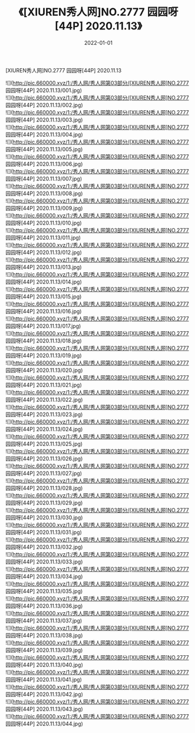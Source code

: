 ﻿---
layout: post
title:  《[XIUREN秀人网]NO.2777 园园呀[44P] 2020.11.13》
date:   2022-01-01
img: http://pic.660000.xyz/1:/秀人网/秀人网第03部分/[XIUREN秀人网]NO.2777 园园呀[44P] 2020.11.13/000.jpg
categories: [美女, 清纯, 唯美]
---

[XIUREN秀人网]NO.2777 园园呀[44P] 2020.11.13

 ![](http://pic.660000.xyz/1:/秀人网/秀人网第03部分/[XIUREN秀人网]NO.2777 园园呀[44P] 2020.11.13/001.jpg) <br>![](http://pic.660000.xyz/1:/秀人网/秀人网第03部分/[XIUREN秀人网]NO.2777 园园呀[44P] 2020.11.13/002.jpg) <br>![](http://pic.660000.xyz/1:/秀人网/秀人网第03部分/[XIUREN秀人网]NO.2777 园园呀[44P] 2020.11.13/003.jpg) <br>![](http://pic.660000.xyz/1:/秀人网/秀人网第03部分/[XIUREN秀人网]NO.2777 园园呀[44P] 2020.11.13/004.jpg) <br>![](http://pic.660000.xyz/1:/秀人网/秀人网第03部分/[XIUREN秀人网]NO.2777 园园呀[44P] 2020.11.13/005.jpg) <br>![](http://pic.660000.xyz/1:/秀人网/秀人网第03部分/[XIUREN秀人网]NO.2777 园园呀[44P] 2020.11.13/006.jpg) <br>![](http://pic.660000.xyz/1:/秀人网/秀人网第03部分/[XIUREN秀人网]NO.2777 园园呀[44P] 2020.11.13/007.jpg) <br>![](http://pic.660000.xyz/1:/秀人网/秀人网第03部分/[XIUREN秀人网]NO.2777 园园呀[44P] 2020.11.13/008.jpg) <br>![](http://pic.660000.xyz/1:/秀人网/秀人网第03部分/[XIUREN秀人网]NO.2777 园园呀[44P] 2020.11.13/009.jpg) <br>![](http://pic.660000.xyz/1:/秀人网/秀人网第03部分/[XIUREN秀人网]NO.2777 园园呀[44P] 2020.11.13/010.jpg) <br>![](http://pic.660000.xyz/1:/秀人网/秀人网第03部分/[XIUREN秀人网]NO.2777 园园呀[44P] 2020.11.13/011.jpg) <br>![](http://pic.660000.xyz/1:/秀人网/秀人网第03部分/[XIUREN秀人网]NO.2777 园园呀[44P] 2020.11.13/012.jpg) <br>![](http://pic.660000.xyz/1:/秀人网/秀人网第03部分/[XIUREN秀人网]NO.2777 园园呀[44P] 2020.11.13/013.jpg) <br>![](http://pic.660000.xyz/1:/秀人网/秀人网第03部分/[XIUREN秀人网]NO.2777 园园呀[44P] 2020.11.13/014.jpg) <br>![](http://pic.660000.xyz/1:/秀人网/秀人网第03部分/[XIUREN秀人网]NO.2777 园园呀[44P] 2020.11.13/015.jpg) <br>![](http://pic.660000.xyz/1:/秀人网/秀人网第03部分/[XIUREN秀人网]NO.2777 园园呀[44P] 2020.11.13/016.jpg) <br>![](http://pic.660000.xyz/1:/秀人网/秀人网第03部分/[XIUREN秀人网]NO.2777 园园呀[44P] 2020.11.13/017.jpg) <br>![](http://pic.660000.xyz/1:/秀人网/秀人网第03部分/[XIUREN秀人网]NO.2777 园园呀[44P] 2020.11.13/018.jpg) <br>![](http://pic.660000.xyz/1:/秀人网/秀人网第03部分/[XIUREN秀人网]NO.2777 园园呀[44P] 2020.11.13/019.jpg) <br>![](http://pic.660000.xyz/1:/秀人网/秀人网第03部分/[XIUREN秀人网]NO.2777 园园呀[44P] 2020.11.13/020.jpg) <br>![](http://pic.660000.xyz/1:/秀人网/秀人网第03部分/[XIUREN秀人网]NO.2777 园园呀[44P] 2020.11.13/021.jpg) <br>![](http://pic.660000.xyz/1:/秀人网/秀人网第03部分/[XIUREN秀人网]NO.2777 园园呀[44P] 2020.11.13/022.jpg) <br>![](http://pic.660000.xyz/1:/秀人网/秀人网第03部分/[XIUREN秀人网]NO.2777 园园呀[44P] 2020.11.13/023.jpg) <br>![](http://pic.660000.xyz/1:/秀人网/秀人网第03部分/[XIUREN秀人网]NO.2777 园园呀[44P] 2020.11.13/024.jpg) <br>![](http://pic.660000.xyz/1:/秀人网/秀人网第03部分/[XIUREN秀人网]NO.2777 园园呀[44P] 2020.11.13/025.jpg) <br>![](http://pic.660000.xyz/1:/秀人网/秀人网第03部分/[XIUREN秀人网]NO.2777 园园呀[44P] 2020.11.13/026.jpg) <br>![](http://pic.660000.xyz/1:/秀人网/秀人网第03部分/[XIUREN秀人网]NO.2777 园园呀[44P] 2020.11.13/027.jpg) <br>![](http://pic.660000.xyz/1:/秀人网/秀人网第03部分/[XIUREN秀人网]NO.2777 园园呀[44P] 2020.11.13/028.jpg) <br>![](http://pic.660000.xyz/1:/秀人网/秀人网第03部分/[XIUREN秀人网]NO.2777 园园呀[44P] 2020.11.13/029.jpg) <br>![](http://pic.660000.xyz/1:/秀人网/秀人网第03部分/[XIUREN秀人网]NO.2777 园园呀[44P] 2020.11.13/030.jpg) <br>![](http://pic.660000.xyz/1:/秀人网/秀人网第03部分/[XIUREN秀人网]NO.2777 园园呀[44P] 2020.11.13/031.jpg) <br>![](http://pic.660000.xyz/1:/秀人网/秀人网第03部分/[XIUREN秀人网]NO.2777 园园呀[44P] 2020.11.13/032.jpg) <br>![](http://pic.660000.xyz/1:/秀人网/秀人网第03部分/[XIUREN秀人网]NO.2777 园园呀[44P] 2020.11.13/033.jpg) <br>![](http://pic.660000.xyz/1:/秀人网/秀人网第03部分/[XIUREN秀人网]NO.2777 园园呀[44P] 2020.11.13/034.jpg) <br>![](http://pic.660000.xyz/1:/秀人网/秀人网第03部分/[XIUREN秀人网]NO.2777 园园呀[44P] 2020.11.13/035.jpg) <br>![](http://pic.660000.xyz/1:/秀人网/秀人网第03部分/[XIUREN秀人网]NO.2777 园园呀[44P] 2020.11.13/036.jpg) <br>![](http://pic.660000.xyz/1:/秀人网/秀人网第03部分/[XIUREN秀人网]NO.2777 园园呀[44P] 2020.11.13/037.jpg) <br>![](http://pic.660000.xyz/1:/秀人网/秀人网第03部分/[XIUREN秀人网]NO.2777 园园呀[44P] 2020.11.13/038.jpg) <br>![](http://pic.660000.xyz/1:/秀人网/秀人网第03部分/[XIUREN秀人网]NO.2777 园园呀[44P] 2020.11.13/039.jpg) <br>![](http://pic.660000.xyz/1:/秀人网/秀人网第03部分/[XIUREN秀人网]NO.2777 园园呀[44P] 2020.11.13/040.jpg) <br>![](http://pic.660000.xyz/1:/秀人网/秀人网第03部分/[XIUREN秀人网]NO.2777 园园呀[44P] 2020.11.13/041.jpg) <br>![](http://pic.660000.xyz/1:/秀人网/秀人网第03部分/[XIUREN秀人网]NO.2777 园园呀[44P] 2020.11.13/042.jpg) <br>![](http://pic.660000.xyz/1:/秀人网/秀人网第03部分/[XIUREN秀人网]NO.2777 园园呀[44P] 2020.11.13/043.jpg) <br>![](http://pic.660000.xyz/1:/秀人网/秀人网第03部分/[XIUREN秀人网]NO.2777 园园呀[44P] 2020.11.13/044.jpg) <br>